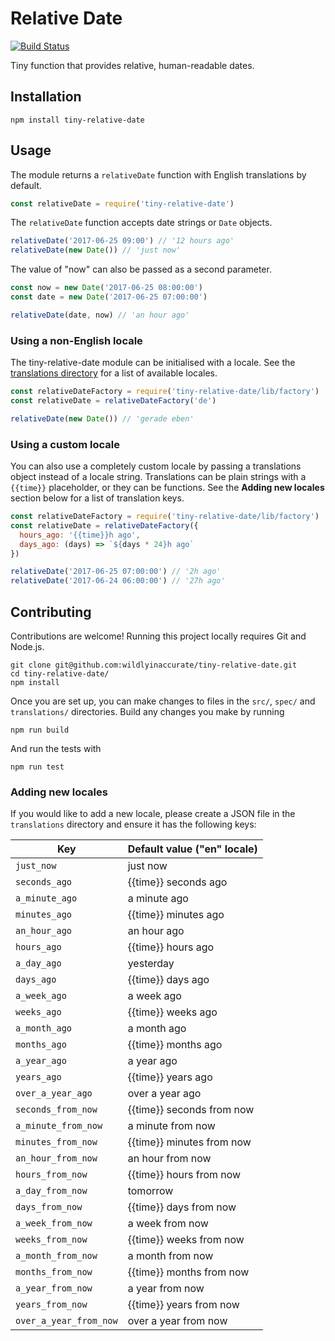 # Relative Date

[![Build Status](https://travis-ci.org/wildlyinaccurate/tiny-relative-date.png?branch=master)](https://travis-ci.org/wildlyinaccurate/tiny-relative-date)

Tiny function that provides relative, human-readable dates.

## Installation

```
npm install tiny-relative-date
```

## Usage

The module returns a `relativeDate` function with English translations by default.

```js
const relativeDate = require('tiny-relative-date')
```

The `relativeDate` function accepts date strings or `Date` objects.

```js
relativeDate('2017-06-25 09:00') // '12 hours ago'
relativeDate(new Date()) // 'just now'
```

The value of "now" can also be passed as a second parameter.

```js
const now = new Date('2017-06-25 08:00:00')
const date = new Date('2017-06-25 07:00:00')

relativeDate(date, now) // 'an hour ago'
```

### Using a non-English locale

The tiny-relative-date module can be initialised with a locale. See the [translations directory]('./translations') for a list of available locales.

```js
const relativeDateFactory = require('tiny-relative-date/lib/factory')
const relativeDate = relativeDateFactory('de')

relativeDate(new Date()) // 'gerade eben'
```

### Using a custom locale

You can also use a completely custom locale by passing a translations object instead of a locale string. Translations can be plain strings with a `{{time}}` placeholder, or they can be functions. See the **Adding new locales** section below for a list of translation keys.

```js
const relativeDateFactory = require('tiny-relative-date/lib/factory')
const relativeDate = relativeDateFactory({
  hours_ago: '{{time}}h ago',
  days_ago: (days) => `${days * 24}h ago`
})

relativeDate('2017-06-25 07:00:00') // '2h ago'
relativeDate('2017-06-24 06:00:00') // '27h ago'
```

## Contributing

Contributions are welcome! Running this project locally requires Git and Node.js.

```
git clone git@github.com:wildlyinaccurate/tiny-relative-date.git
cd tiny-relative-date/
npm install
```

Once you are set up, you can make changes to files in the `src/`, `spec/` and `translations/` directories. Build any changes you make by running

```
npm run build
```

And run the tests with

```
npm run test
```

### Adding new locales

If you would like to add a new locale, please create a JSON file in the `translations` directory and ensure it has the following keys:

| Key                    | Default value ("en" locale) |
|------------------------|-----------------------------|
| `just_now`             | just now                    |
| `seconds_ago`          | {{time}} seconds ago        |
| `a_minute_ago`         | a minute ago                |
| `minutes_ago`          | {{time}} minutes ago        |
| `an_hour_ago`          | an hour ago                 |
| `hours_ago`            | {{time}} hours ago          |
| `a_day_ago`            | yesterday                   |
| `days_ago`             | {{time}} days ago           |
| `a_week_ago`           | a week ago                  |
| `weeks_ago`            | {{time}} weeks ago          |
| `a_month_ago`          | a month ago                 |
| `months_ago`           | {{time}} months ago         |
| `a_year_ago`           | a year ago                  |
| `years_ago`            | {{time}} years ago          |
| `over_a_year_ago`      | over a year ago             |
| `seconds_from_now`     | {{time}} seconds from now   |
| `a_minute_from_now`    | a minute from now           |
| `minutes_from_now`     | {{time}} minutes from now   |
| `an_hour_from_now`     | an hour from now            |
| `hours_from_now`       | {{time}} hours from now     |
| `a_day_from_now`       | tomorrow                    |
| `days_from_now`        | {{time}} days from now      |
| `a_week_from_now`      | a week from now             |
| `weeks_from_now`       | {{time}} weeks from now     |
| `a_month_from_now`     | a month from now            |
| `months_from_now`      | {{time}} months from now    |
| `a_year_from_now`      | a year from now             |
| `years_from_now`       | {{time}} years from now     |
| `over_a_year_from_now` | over a year from now        |
